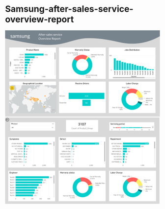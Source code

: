 # Samsung-after-sales-service-overview-report

<img src="readme_pic/ASSOR_1.png" width="650" hight="450">
<img src="readme_pic/ASSOR_2.png" width="650" hight="450">
